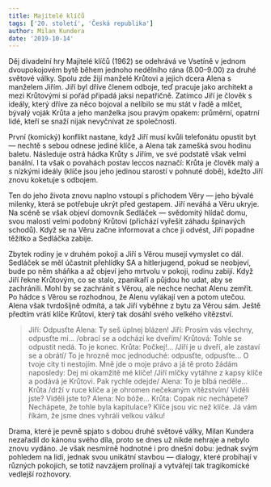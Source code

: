 ```yaml
---
title: Majitelé klíčů
tags: ['20. století', 'Česká republika']
author: Milan Kundera
date: '2019-10-14'
---
```


Děj divadelní hry Majitelé klíčů (1962) se odehrává ve Vsetíně v jednom dvoupokojovém bytě během jednoho nedělního rána (8.00–9.00) za druhé světové války. Spolu zde žijí manželé Krůtovi a jejich dcera Alena s manželem Jiřím. Jiří byl dříve členem odboje, teď pracuje jako architekt a mezi Krůtovými si pořád připadá jaksi nepatřičně. Zatímco Jiří je člověk s ideály, který dříve za něco bojoval a nelíbilo se mu stát v řadě a mlčet, bývalý voják Krůta a jeho manželka jsou pravým opakem: průměrní, opatrní lidé, kteří se snaží nijak nevyčnívat ze společnosti.

První (komický) konflikt nastane, když Jiří musí kvůli telefonátu opustit byt — nechtě s sebou odnese jediné klíče, a Alena tak zamešká svou hodinu baletu. Následuje ostrá hádka Krůty s Jiřím, ve své podstatě však velmi banální. I ta však o povahách postav leccos naznačí: Krůta je člověk malý a s nízkými ideály (klíče jsou jeho jedinou starostí v pohnuté době), kdežto Jiří znovu koketuje s odbojem.

Ten do jeho života znovu naplno vstoupí s příchodem Věry — jeho bývalé milenky, která se potřebuje ukrýt před gestapem. Jiří neváhá a Věru ukryje. Na scéně se však objeví domovník Sedláček — svědomitý hlídač domu, svou malostí velmi podobný Krůtovi (přichází vyřešit záhadu špinavých schodů). Když se na Věru začne informovat a chce ji odvést, Jiří popadne těžítko a Sedláčka zabije.

Zbytek rodiny je v druhém pokoji a Jiří s Věrou musejí vymyslet co dál. Sedláček se měl účastnit přehlídky SA a hitlerjugend, pokud se neobjeví, bude po něm sháňka a až objeví jeho mrtvolu v pokoji, rodinu zabijí. Když Jiří řekne Krůtovým, co se stalo, zpanikaří a půjdou ho udat, aby se zachránili. Mohl by se zachránit s Věrou, ale nechce nechat Alenu zemřít. Po hádce s Věrou se rozhodnou, že Alenu vylákají ven a potom utečou. Alena však tvrdošíjně odmítá, a tak Jiří vyběhne z bytu za Věrou sám. Ještě předtím vrátí klíče Krůtovi, který tak dosáhl svého velkého vítězství.


> Jiří: Odpusťte
> Alena: Ty seš úplnej blázen!
> Jiří: Prosím vás všechny, odpusťte mi… /obrací se a odchází ke dveřím/
> Krůtová: Tohle se odpustit nedá. To je konec.
> Krůta: Počkej!… /Jiří je u dveří, ale zastaví se a obrátí/
> To je hrozně moc jednoduché: odpusťte, odpusťte… O tvoje city ti nestojím. Mně jde o moje právo a já tě proto žádám naposledy: Dej mi okamžitě mé klíče!
> /Jiří mlčky vytáhne z kapsy klíče a podává je Krůtovi. Pak rychle odejde/
> Alena: To je blbá neděle…
> Krůta /drží v ruce klíče a je ohromen nečekaným vítězstvím/ Viděli jste? Viděli jste to?
> Alena: No bóže…
> Krůta: Copak nic nechápete? Nechápete, že tohle byla kapitulace? Klíče jsou víc než klíče. Já vám říkám, že jsme dnes vyhráli velkou válku!

Drama, které je pevně spjato s dobou druhé světové války, Milan Kundera nezařadil do kánonu svého díla, proto se dnes už nikde nehraje a nebylo znovu vydáno. Je však nesmírně hodnotné i pro dnešní dobu: jednak svým pohledem na lidi, jednak svou unikátní stavbou — dialogy, které probíhají v různých pokojích, se totiž navzájem prolínají a vytvářejí tak tragikomické vedlejší rozhovory.

